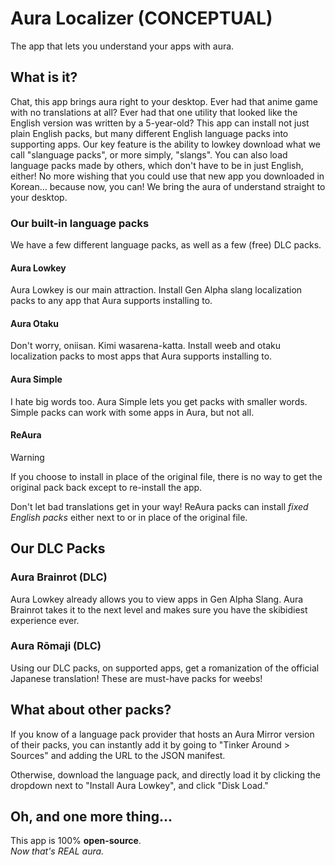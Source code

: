 # Aura Localizer (CONCEPTUAL)
The app that lets you understand your apps with aura.

## What is it?
Chat, this app brings aura right to your desktop. Ever had that anime game with no translations at all? Ever had that one utility that looked like the English version was written by a 5-year-old? This app can install not just plain English packs, but many different English language packs into supporting apps. Our key feature is the ability to lowkey download what we call "slanguage packs", or more simply, "slangs". You can also load language packs made by others, which don't have to be in just English, either! No more wishing that you could use that new app you downloaded in Korean... because now, you can! We bring the aura of understand straight to your desktop.

### Our built-in language packs
We have a few different language packs, as well as a few (free) DLC packs.

#### Aura Lowkey
Aura Lowkey is our main attraction. Install Gen Alpha slang localization packs to any app that Aura supports installing to.

#### Aura Otaku
Don't worry, oniisan. Kimi wasarena-katta. Install weeb and otaku localization packs to most apps that Aura supports installing to.

#### Aura Simple
I hate big words too. Aura Simple lets you get packs with smaller words. Simple packs can work with some apps in Aura, but not all.

#### ReAura
> [!WARNING]
> If you choose to install in place of the original file, there is no way to get the original pack back except to re-install the app.

Don't let bad translations get in your way! ReAura packs can install *fixed English packs* either next to or in place of the original file.

## Our DLC Packs
### Aura Brainrot (DLC)
Aura Lowkey already allows you to view apps in Gen Alpha Slang. Aura Brainrot takes it to the next level and makes sure you have the skibidiest experience ever.

### Aura Rōmaji (DLC)
Using our DLC packs, on supported apps, get a romanization of the official Japanese translation! These are must-have packs for weebs!

## What about other packs?
If you know of a language pack provider that hosts an Aura Mirror version of their packs, you can instantly add it by going to "Tinker Around > Sources" and adding the URL to the JSON manifest.

Otherwise, download the language pack, and directly load it by clicking the dropdown next to "Install Aura Lowkey", and click "Disk Load."

## Oh, and one more thing...
This app is 100% **open-source**.<br/>
*Now that's REAL aura.*
